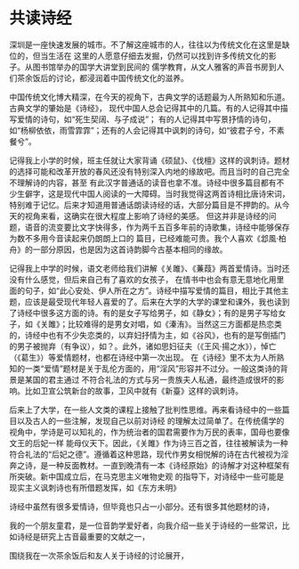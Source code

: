 # 共读诗经

深圳是一座快速发展的城市。不了解这座城市的人，往往以为传统文化在这里是缺位的，但当生活在
这里的人愿意仔细去发掘，仍然可以找到许多传统文化的影子。从图书馆举办的国学大讲堂到民间的
儒学教育，从文人雅客的声音书房到人们茶余饭后的讨论，都浸润着中国传统文化的滋养。

中国传统文化博大精深，在今天的视角下，古典文学的话题最为人所熟知和乐道。古典文学的肇始是《诗经》，
现代中国人总会记得其中的几篇。有的人记得其中描写爱情的诗句，如“死生契阔、与子成说”；
有的人记得其中写景抒情的诗句，如“杨柳依依，雨雪霏霏”；还有的人会记得其中讽刺的诗句，如“彼君子兮，不素餐兮”。

记得我上小学的时候，班主任就让大家背诵《硕鼠》、《伐檀》这样的讽刺诗。题材的选择可能和改革开放的春风还没有特别深入内地的缘故吧。而且当时的自己完全不理解诗的内容，甚至
有此汉字普通话的读音也拿不准。诗经中很多篇目都有不少生僻字，这是现代中国人阅读的一大障碍。当时我觉得这两首诗相比唐诗宋词，特别难于记忆。后来才知道用普通话朗读诗经的话，大部分篇目是不押韵的。从今天的视角来看，这确实在很大程度上影响了诗经的美感。
但这并非是诗经的问题，语音的流变要比文字快得多，作为两千五百多年前的诗歌集，诗经中能够保存为数不多用今音读起来仍朗朗上口的
篇目，已经难能可贵。我个人喜欢《邶風·柏舟》的一部分原因，也是因为这首诗韵脚今古基本相同的缘故。

记得我上中学的时候，语文老师给我们讲解《关雎》、《蒹葭》两首爱情诗。当时还没有什么感觉，但后来自己有了喜欢的女孩子，
在情书中也会有意无意地化用里面的句子，如“此心安处、伊人所在之方”。诗经中描写爱情的篇目，相比于其他主题，应该是最受现代年轻人喜爱的了。后来在大学的大学的课堂和课外，我也读到了诗经中很多这方面的诗。有的是女子写给男子，如《静女》；有的是男子写给女子，如《关雎》；比较难得的是男女对唱，如《溱洧》。当然这三方面都是热恋类的，诗经中也有不少失恋类的，以弃妇抒情为主，如《谷风》，也有的是写倒插门的男子被抛弃（有争议），如？。此外，诸如思妇征夫（《王风‧揚之水》），悼亡（《葛生》）等爱情题材，也都在诗经中第一次出现。
在《诗经》里不太为人所熟知的一类“爱情”题材是关于乱伦方面的，用“淫风”形容并不过分。一般这类诗的背景是某国的君主通过
不符合礼法的方式与另一贵族夫人私通，最终造成很坏的影响。比如卫宣公筑新台的故事，卫风中就有《新臺》这样的讽刺诗。

后来上了大学，在一些人文类的课程上接触了批判性思维。再来看诗经中的一些篇目以及古人的一些注解，发现自己以前对诗经
的理解太过简单了。在传统儒学的视角中，学诗是可以知礼的，作为统治者的国君需要作为万民的表率，国母也要像文王的后妃一样
能母仪天下。因此，《关雎》作为诗三百之首，往往被解读为一种符合礼法的“后妃之德”。遵循着这种思路，现代作男女相悦解的诗在古代被视为淫奔之诗，是一种反面教材。一直到晚清有一本《诗经原始》的诗解才对这种框架有所突破。新中国成立后，在马克思主义唯物史观
的指导下，对诗经中一些可能是现实主义讽刺诗也有所借题发挥，如《东方未明》

诗经中虽然有很多爱情诗，但毕竟也只占一小部分。还有很多其他题材的诗，

我的一个朋友童君，是一位音韵学爱好者，向我介绍一些关于诗经的一些常识，比如诗经是研究上古音最重要的文献之一，

围绕我在一次茶余饭后和友人关于诗经的讨论展开，
